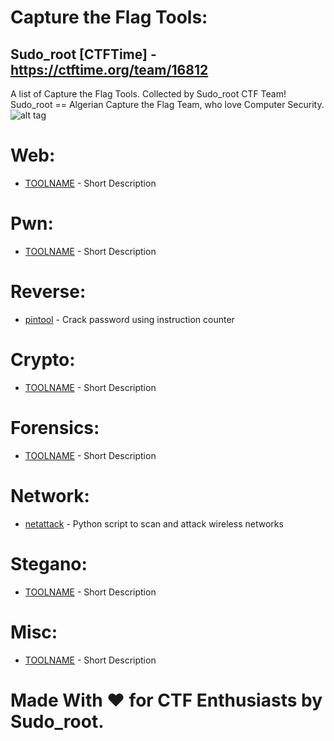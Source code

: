 # Capture the Flag Tools:
## Sudo_root [CTFTime] - https://ctftime.org/team/16812<br>
A list of Capture the Flag Tools. Collected by Sudo_root CTF Team!<br>
Sudo_root == Algerian Capture the Flag Team, who love Computer Security.<br>
![alt tag](http://i.imgur.com/gHnY5bk.jpg)

# Web:<br>
- [TOOLNAME](LINK) - Short Description

# Pwn:<br>
- [TOOLNAME](LINK) - Short Description

# Reverse:<br>
- [pintool](https://github.com/wagiro/pintool) - Crack password using instruction counter

# Crypto:<br>
- [TOOLNAME](LINK) - Short Description

# Forensics:<br>
- [TOOLNAME](LINK) - Short Description

# Network:<br>
- [netattack](https://github.com/chrizator/netattack) - Python script to scan and attack wireless networks

# Stegano:<br>
- [TOOLNAME](LINK) - Short Description

# Misc:<br>
- [TOOLNAME](LINK) - Short Description

# Made With ♥ for CTF Enthusiasts by Sudo_root.
